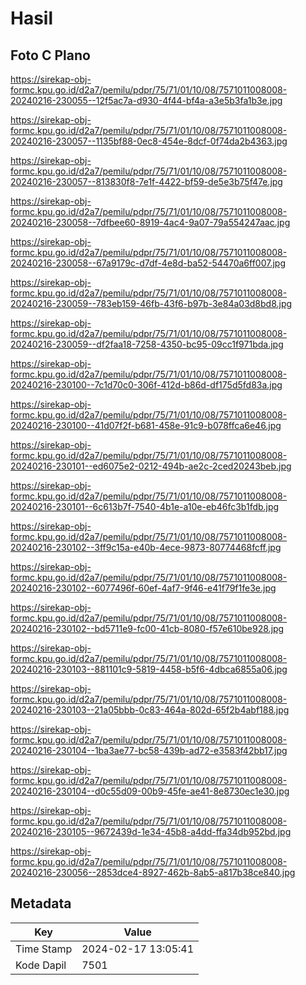 # Hasil

## Foto C Plano

https://sirekap-obj-formc.kpu.go.id/d2a7/pemilu/pdpr/75/71/01/10/08/7571011008008-20240216-230055--12f5ac7a-d930-4f44-bf4a-a3e5b3fa1b3e.jpg

https://sirekap-obj-formc.kpu.go.id/d2a7/pemilu/pdpr/75/71/01/10/08/7571011008008-20240216-230057--1135bf88-0ec8-454e-8dcf-0f74da2b4363.jpg

https://sirekap-obj-formc.kpu.go.id/d2a7/pemilu/pdpr/75/71/01/10/08/7571011008008-20240216-230057--813830f8-7e1f-4422-bf59-de5e3b75f47e.jpg

https://sirekap-obj-formc.kpu.go.id/d2a7/pemilu/pdpr/75/71/01/10/08/7571011008008-20240216-230058--7dfbee60-8919-4ac4-9a07-79a554247aac.jpg

https://sirekap-obj-formc.kpu.go.id/d2a7/pemilu/pdpr/75/71/01/10/08/7571011008008-20240216-230058--67a9179c-d7df-4e8d-ba52-54470a6ff007.jpg

https://sirekap-obj-formc.kpu.go.id/d2a7/pemilu/pdpr/75/71/01/10/08/7571011008008-20240216-230059--783eb159-46fb-43f6-b97b-3e84a03d8bd8.jpg

https://sirekap-obj-formc.kpu.go.id/d2a7/pemilu/pdpr/75/71/01/10/08/7571011008008-20240216-230059--df2faa18-7258-4350-bc95-09cc1f971bda.jpg

https://sirekap-obj-formc.kpu.go.id/d2a7/pemilu/pdpr/75/71/01/10/08/7571011008008-20240216-230100--7c1d70c0-306f-412d-b86d-df175d5fd83a.jpg

https://sirekap-obj-formc.kpu.go.id/d2a7/pemilu/pdpr/75/71/01/10/08/7571011008008-20240216-230100--41d07f2f-b681-458e-91c9-b078ffca6e46.jpg

https://sirekap-obj-formc.kpu.go.id/d2a7/pemilu/pdpr/75/71/01/10/08/7571011008008-20240216-230101--ed6075e2-0212-494b-ae2c-2ced20243beb.jpg

https://sirekap-obj-formc.kpu.go.id/d2a7/pemilu/pdpr/75/71/01/10/08/7571011008008-20240216-230101--6c613b7f-7540-4b1e-a10e-eb46fc3b1fdb.jpg

https://sirekap-obj-formc.kpu.go.id/d2a7/pemilu/pdpr/75/71/01/10/08/7571011008008-20240216-230102--3ff9c15a-e40b-4ece-9873-80774468fcff.jpg

https://sirekap-obj-formc.kpu.go.id/d2a7/pemilu/pdpr/75/71/01/10/08/7571011008008-20240216-230102--6077496f-60ef-4af7-9f46-e41f79f1fe3e.jpg

https://sirekap-obj-formc.kpu.go.id/d2a7/pemilu/pdpr/75/71/01/10/08/7571011008008-20240216-230102--bd5711e9-fc00-41cb-8080-f57e610be928.jpg

https://sirekap-obj-formc.kpu.go.id/d2a7/pemilu/pdpr/75/71/01/10/08/7571011008008-20240216-230103--881101c9-5819-4458-b5f6-4dbca6855a06.jpg

https://sirekap-obj-formc.kpu.go.id/d2a7/pemilu/pdpr/75/71/01/10/08/7571011008008-20240216-230103--21a05bbb-0c83-464a-802d-65f2b4abf188.jpg

https://sirekap-obj-formc.kpu.go.id/d2a7/pemilu/pdpr/75/71/01/10/08/7571011008008-20240216-230104--1ba3ae77-bc58-439b-ad72-e3583f42bb17.jpg

https://sirekap-obj-formc.kpu.go.id/d2a7/pemilu/pdpr/75/71/01/10/08/7571011008008-20240216-230104--d0c55d09-00b9-45fe-ae41-8e8730ec1e30.jpg

https://sirekap-obj-formc.kpu.go.id/d2a7/pemilu/pdpr/75/71/01/10/08/7571011008008-20240216-230105--9672439d-1e34-45b8-a4dd-ffa34db952bd.jpg

https://sirekap-obj-formc.kpu.go.id/d2a7/pemilu/pdpr/75/71/01/10/08/7571011008008-20240216-230056--2853dce4-8927-462b-8ab5-a817b38ce840.jpg


## Metadata

| Key        | Value               |
| ---------- | ------------------- |
| Time Stamp | 2024-02-17 13:05:41 |
| Kode Dapil | 7501                |



